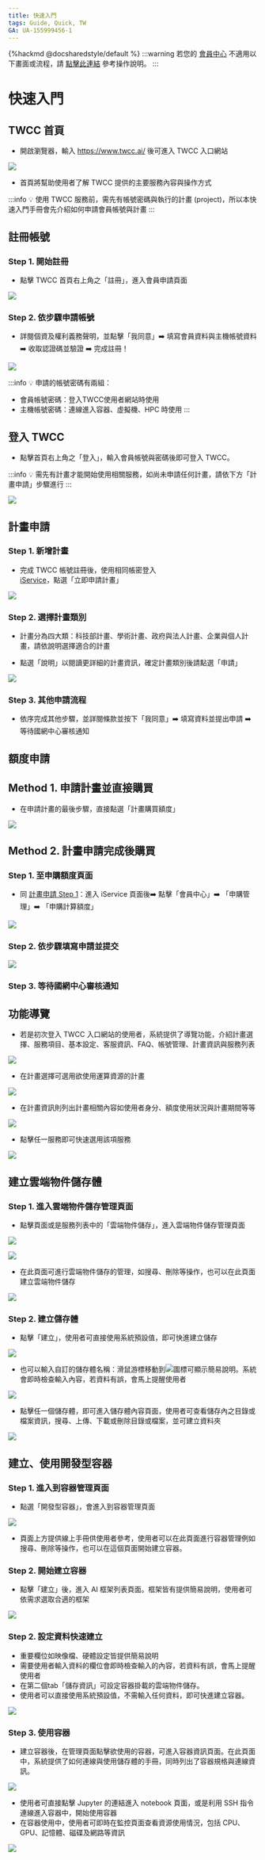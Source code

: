 ```yaml
---
title: 快速入門
tags: Guide, Quick, TW
GA: UA-155999456-1
---
```


{%hackmd @docsharedstyle/default %}
:::warning
<i class="fa fa-bullhorn" aria-hidden="true"></i> 若您的 [<ins>會員中心<i class="fa fa-question-circle fa-question-circle-for-service" aria-hidden="true"></i></ins>](https://man.twcc.ai/@twsdocs/howto-service-access-service-zh) 不適用以下畫面或流程，請 <i class="fa fa-sign-out" aria-hidden="true"></i> [<ins>點擊此連結</ins>](https://man.twcc.ai/@twsdocs/guide-quickstart-zh) 參考操作說明。
:::

# 快速入門

## TWCC 首頁
- 開啟瀏覽器，輸入 https://www.twcc.ai/ 後可進入 TWCC 入口網站

![](https://cos.twcc.ai/SYS-MANUAL/uploads/upload_2f8f3f4d41c731851c58f6fa4124a2b7.png)




- 首頁將幫助使用者了解 TWCC 提供的主要服務內容與操作方式

:::info
:bulb: 使用 TWCC 服務前，需先有帳號密碼與執行的計畫 (project)，所以本快速入門手冊會先介紹如何申請會員帳號與計畫
:::

## 註冊帳號
### Step 1. 開始註冊
- 點擊 TWCC 首頁右上角之「註冊」，進入會員申請頁面

![](https://cos.twcc.ai/SYS-MANUAL/uploads/upload_0dcafd8a33aff208d4b54047cc6bc346.png)




### Step 2. 依步驟申請帳號

- 詳閱個資及權利義務聲明，並點擊「我同意」:arrow_right: 填寫會員資料與主機帳號資料:arrow_right: 收取認證碼並驗證 :arrow_right: 完成註冊！

![](https://cos.twcc.ai/SYS-MANUAL/uploads/upload_d56c238d792525e82c79941fc5e6ef5b.png)


 
:::info
:bulb: 申請的帳號密碼有兩組：
- 會員帳號密碼：登入TWCC使用者網站時使用
- 主機帳號密碼：連線進入容器、虛擬機、HPC 時使用
:::


## 登入 TWCC

- 點擊首頁右上角之「登入」，輸入會員帳號與密碼後即可登入 TWCC。

:::info
:bulb: 需先有計畫才能開始使用相關服務，如尚未申請任何計畫，請依下方「計畫申請」步驟進行 
:::

![](https://cos.twcc.ai/SYS-MANUAL/uploads/upload_61093f8561ebed0839708a6990cf386a.png)



## 計畫申請
 
### Step 1. 新增計畫

- 完成 TWCC 帳號註冊後，使用相同帳密登入 [iService](https://iservice.nchc.org.tw/nchc_service/index.php)，點選「立即申請計畫」

![](https://cos.twcc.ai/SYS-MANUAL/uploads/upload_0c11a374c049afda935ddb437be5a9a9.png)




### Step 2. 選擇計畫類別

- 計畫分為四大類：科技部計畫、學術計畫、政府與法人計畫、企業與個人計畫，請依說明選擇適合的計畫

- 點選「說明」以閱讀更詳細的計畫資訊，確定計畫類別後請點選「申請」

![](https://cos.twcc.ai/SYS-MANUAL/uploads/upload_4bf4b8d232dab3b5e13ba1ffd5ca38b7.png)




### Step 3. 其他申請流程
- 依序完成其他步驟，並詳閱條款並按下「我同意」:arrow_right: 填寫資料並提出申請 :arrow_right: 等待國網中心審核通知

## 額度申請
## Method 1. 申請計畫並直接購買
- 在申請計畫的最後步驟，直接點選「計畫購買額度」

![](https://cos.twcc.ai/SYS-MANUAL/uploads/upload_458bcc64ee5efd91671dddedb02b4757.png)



## Method 2. 計畫申請完成後購買

### Step 1.  至申購額度頁面

- 同 [計畫申請 Step 1](https://man.twcc.ai/sjZqYn24Q-CpxDaio8stsA?view#Step-1-新增計畫)：進入 iService 頁面後:arrow_right: 點擊「會員中心」:arrow_right: 「申購管理」:arrow_right: 「申購計算額度」


![](https://cos.twcc.ai/SYS-MANUAL/uploads/upload_199fc73e9dea7636f85e21693465bd8a.png)




### Step 2. 依步驟填寫申請並提交

![](https://cos.twcc.ai/SYS-MANUAL/uploads/upload_b57c1c96c32837ad5a27185b7efbacea.png)


### Step 3. 等待國網中心審核通知

## 功能導覽
- 若是初次登入 TWCC 入口網站的使用者，系統提供了導覽功能，介紹計畫選擇、服務項目、基本設定、客服資訊、FAQ、帳號管理、計畫資訊與服務列表

![](https://cos.twcc.ai/SYS-MANUAL/uploads/upload_07f9b95f4a5d98f17a149b2df7a7f952.png)



- 在計畫選擇可選用欲使用運算資源的計畫

![](https://cos.twcc.ai/SYS-MANUAL/uploads/upload_03a6bb80f15ad5b7a5826a5ee5e0341f.png)





- 在計畫資訊則列出計畫相關內容如使用者身分、額度使用狀況與計畫期間等等

![](https://cos.twcc.ai/SYS-MANUAL/uploads/upload_b6ff23b524b9e5fc301b0cf7b288c5b3.png)



- 點擊任一服務即可快速選用該項服務

![](https://cos.twcc.ai/SYS-MANUAL/uploads/upload_7e0ddfdc711801c7c07033bc0007e8a8.png)





## 建立雲端物件儲存體

### Step 1. 進入雲端物件儲存管理頁面
- 點擊頁面或是服務列表中的「雲端物件儲存」，進入雲端物件儲存管理頁面

![](https://cos.twcc.ai/SYS-MANUAL/uploads/upload_e6133136519261fba902a3ad60d04ca7.png)


![](https://cos.twcc.ai/SYS-MANUAL/uploads/upload_f67d7a1c7eda158d21de8004e79f7998.png)



- 在此頁面可進行雲端物件儲存的管理，如搜尋、刪除等操作，也可以在此頁面建立雲端物件儲存

![](https://cos.twcc.ai/SYS-MANUAL/uploads/upload_29b025b81dc75960ece6ae5f92526ff7.png)




### Step 2. 建立儲存體

- 點擊「建立」，使用者可直接使用系統預設值，即可快進建立儲存

![](https://cos.twcc.ai/SYS-MANUAL/uploads/upload_748af49e89375f4e8027affb2b123ced.png)




- 也可以輸入自訂的儲存體名稱：滑鼠游標移動到![](https://i.imgur.com/9NzdKMK.png)圖標可顯示簡易說明。系統會即時檢查輸入內容，若資料有誤，會馬上提醒使用者

![](https://cos.twcc.ai/SYS-MANUAL/uploads/upload_e0addc23aa5815125bed8e2efef84a66.png)


- 點擊任一個儲存體，即可進入儲存體內容頁面，使用者可查看儲存內之目錄或檔案資訊，搜尋、上傳、下載或刪除目錄或檔案，並可建立資料夾

![](https://cos.twcc.ai/SYS-MANUAL/uploads/upload_a1faa3d2119c6cc266f154aa3d9bb3b5.png)



## 建立、使用開發型容器

### Step 1. 進入到容器管理頁面
- 點選「開發型容器」，會進入到容器管理頁面

![](https://cos.twcc.ai/SYS-MANUAL/uploads/upload_41cf90526d71c71aff2ae2e1ae0ccefe.png)



- 頁面上方提供線上手冊供使用者參考，使用者可以在此頁面進行容器管理例如搜尋、刪除等操作，也可以在這個頁面開始建立容器。

### Step 2. 開始建立容器

- 點擊「建立」後，進入 AI 框架列表頁面。框架皆有提供簡易說明，使用者可依需求選取合適的框架


![](https://cos.twcc.ai/SYS-MANUAL/uploads/upload_1a3f3de66b11536dbea2fd80bd34db3c.png)



### Step 2. 設定資料快速建立

- 重要欄位如映像檔、硬體設定皆提供簡易說明
- 需要使用者輸入資料的欄位會即時檢查輸入的內容，若資料有誤，會馬上提醒使用者
- 在第二個tab「儲存資訊」可設定容器掛載的雲端物件儲存。
- 使用者可以直接使用系統預設值，不需輸入任何資料，即可快進建立容器。

![](https://cos.twcc.ai/SYS-MANUAL/uploads/upload_4450d4d3a28b1e224d28030d336f7ec2.png)




### Step 3. 使用容器
- 建立容器後，在管理頁面點擊欲使用的容器，可進入容器資訊頁面。在此頁面中，系統提供了如何連線與使用儲存體的手冊，同時列出了容器規格與連線資訊。

![](https://cos.twcc.ai/SYS-MANUAL/uploads/upload_f82a12161a0505728f090ce829286273.png)



- 使用者可直接點擊 Jupyter 的連結進入 notebook 頁面，或是利用 SSH 指令連線進入容器中，開始使用容器
- 在容器使用中，使用者可即時在監控頁面查看資源使用情況，包括 CPU、GPU、記憶體、磁碟及網路等資訊

![](https://cos.twcc.ai/SYS-MANUAL/uploads/upload_3346f3e35c6845795321cfee76c98495.png)

